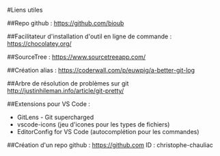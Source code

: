 #Liens utiles

##Repo github : 
https://github.com/bioub

##Facilitateur d'installation d'outil en ligne de commande : 
https://chocolatey.org/

##SourceTree : 
https://www.sourcetreeapp.com/

##Création alias : 
https://coderwall.com/p/euwpig/a-better-git-log

##Arbre de résolution de problèmes sur git
http://justinhileman.info/article/git-pretty/

##Extensions pour VS Code : 
- GitLens - Git supercharged
- vscode-icons (jeu d'icones pour les types de fichiers)
- EditorConfig for VS Code (autocomplétion pour les commandes)

##Création d'un repo github : 
https://github.com
ID : christophe-chauliac
